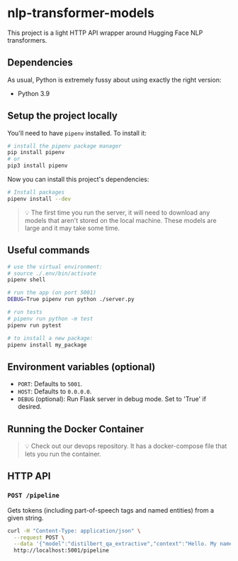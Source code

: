 # nlp-transformer-models
This project is a light HTTP API wrapper around Hugging Face NLP transformers.

## Dependencies
As usual, Python is extremely fussy about using exactly the right version:
- Python 3.9

## Setup the project locally
You'll need to have `pipenv` installed.  To install it:
```bash
# install the pipenv package manager
pip install pipenv
# or
pip3 install pipenv
```
Now you can install this project's dependencies:
```bash
# Install packages
pipenv install --dev
```

> 💡 The first time you run the server, it will need to download any models that aren't stored on the local machine.  These models are large and it may take some time.

## Useful commands
```bash
# use the virtual environment:
# source ./.env/bin/activate
pipenv shell

# run the app (on port 5001)
DEBUG=True pipenv run python ./server.py

# run tests
# pipenv run python -m test
pipenv run pytest

# to install a new package:
pipenv install my_package
```

## Environment variables (optional)
- `PORT`: Defaults to `5001`.
- `HOST`: Defaults to `0.0.0.0`.
- `DEBUG` (optional): Run Flask server in debug mode. Set to 'True' if desired.

## Running the Docker Container
> 💡 Check out our devops repository. It has a docker-compose file that lets you run the container.

## HTTP API

### `POST /pipeline`
Gets tokens (including part-of-speech tags and named entities) from a given string.
```bash
curl -H "Content-Type: application/json" \
  --request POST \
  --data '{"model":"distilbert_qa_extractive","context":"Hello. My name is Fido.  I am a Dog.  How are you today?","query": "Is Fido a human or a dog?"}' \
  http://localhost:5001/pipeline
```